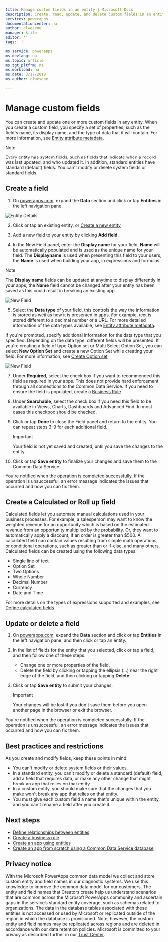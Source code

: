 ```yaml
---
title: Manage custom fields in an entity | Microsoft Docs
description: Create, read, update, and delete custom fields in an entity.
services: powerapps
documentationcenter: na
author: clwesene
manager: kfile
editor: ''
tags: ''

ms.service: powerapps
ms.devlang: na
ms.topic: article
ms.tgt_pltfrm: na
ms.workload: na
ms.date: 3/17/2018
ms.author: clwesene

---
```

# Manage custom fields
You can create and update one or more custom fields in any entity. When you create a custom field, you specify a set of properties, such as the field's name, its display name, and the type of data that it will contain. For more information, see [Entity attribute metadata](../../developer/common-data-service/entity-attribute-metadata.md).

> [!NOTE]
> Every entity has system fields, such as fields that indicate when a record was last updated, and who updated it. In addition, standard entities have standard (default) fields. You can't modify or delete system fields or standard fields. 

## Create a field

1. On [powerapps.com](https://web.powerapps.com), expand the **Data** section and click or tap **Entities** in the left navigation pane.

![Entity Details](./media/data-platform-cds-create-entity/entitylist.png "Entity List")

2. Click or tap an existing entity, or [Create a new entity](data-platform-create-entity.md)

3. Add a new field to your entity by clicking **Add field**.

4. In the New Field panel, enter the **Display name** for your field, **Name** will be automatically populated and is used as the unique name for your field. The **Displayname** is used when presenting this field to your users, the **Name** is used when building your app, in expressions and formulas.

> [!NOTE]
> The **Display name** fields can be updated at anytime to display differently in your apps, the **Name** field cannot be changed after your entity has been saved as this could result in breaking an existing app.

![New Field](./media/data-platform-cds-create-entity/newfieldpanel.png "New Field Panel")

5. Select the **Data type** of your field, this controls the way the information is stored as well as how it is presented in apps. For example, text is stored different to a decimal number or a URL. For more detailed information of the data types available, see [Entity attribute metadata](../../developer/common-data-service/entity-attribute-metadata.md).

If you're prompted, specify additional information for the data type that you specified. Depending on the data type, different fields will be presented. If you're creating a field of type Option set or Multi Select Option Set, you can select **New Option Set** and create a new Option Set while creating your field. For more information, see [Create Option set](custom-picklists.md)

![New Field](./media/data-platform-cds-create-entity/newfieldpanel-2.png "New Field Panel")


7. Under **Required**, select the check box if you want to recommended this field as required in your apps. This does not provide hard enforcement through all connections to the Common Data Service. If you need to ensure the field is populated, create a [Business Rule](data-platform-create-business-rule.md)

8. Under **Searchable**, select the check box if you need this field to be available in Views, Charts, Dashboards and Advanced Find. In most cases this checkbox should be checked.

9. Click or tap **Done** to close the Field panel and return to the entity. You can repeat steps 3-9 for each additional field.
   
    > [!IMPORTANT]
    > Your field is not yet saved and created, until you save the changes to the entity.

10. Click or tap **Save entity** to finalize your changes and save them to the Common Data Service.

You're notified when the operation is completed successfully. If the operation is unsuccessful, an error message indicates the issues that occurred and how you can fix them.

## Create a Calculated or Roll up field

Calculated fields let you automate manual calculations used in your business processes. For example, a salesperson may want to know the weighted revenue for an opportunity which is based on the estimated revenue from an opportunity multiplied by the probability. Or, they want to automatically apply a discount, if an order is greater than $500. A calculated field can contain values resulting from simple math operations, or conditional operations, such as greater than or if-else, and many others. Calculated fields can be created using the following data types:

* Single line of text
* Option Set
* Two Options
* Whole Number
* Decimal Number
* Currency
* Date and Time

For more details on the types of expressions supported and examples, see [Define calculated fields](/dynamics365/customer-engagement/customize/define-calculated-fields)


## Update or delete a field
1. On [powerapps.com](https://web.powerapps.com), expand the **Data** section and click or tap **Entities** in the left navigation pane, and then click or tap an entity.
2. In the list of fields for the entity that you selected, click or tap a field, and then follow one of these steps:
   
   * Change one or more properties of the field.
   * Delete the field by clicking or tapping the ellipsis (...) near the right edge of the field, and then clicking or tapping **Delete**.

3. Click or tap **Save entity** to submit your changes.
   
    > [!IMPORTANT]
    > Your changes will be lost if you don't save them before you open another page in the browser or exit the browser.

You're notified when the operation is completed successfully. If the operation is unsuccessful, an error message indicates the issues that occurred and how you can fix them.

## Best practices and restrictions
As you create and modify fields, keep these points in mind:

* You can't modify or delete system fields or their values.
* In a standard entity, you can't modify or delete a standard (default) field, add a field that requires data, or make any other change that might break an app that relies on that entity.
* In a custom entity, you should make sure that the changes that you make won't break any app that relies on that entity.
* You must give each custom field a name that's unique within the entity, and you can't rename a field after you create it.

## Next steps
* [Define relationships between entities](data-platform-entity-lookup.md)
* [Create a business rule](data-platform-create-business-rule.md)
* [Create an app using entities](../canvas-apps/data-platform-create-app.md)
* [Create an app from scratch using a Common Data Service database](../canvas-apps/data-platform-create-app-scratch.md)

## Privacy notice
With the Microsoft PowerApps common data model we collect and store custom entity and field names in our diagnostic systems.  We use this knowledge to improve the common data model for our customers. The entity and field names that Creators create help us understand scenarios that are common across the Microsoft PowerApps community and ascertain gaps in the service’s standard entity coverage, such as schemas related to organizations. The data in the database tables associated with these entities is not accessed or used by Microsoft or replicated outside of the region in which the database is provisioned. Note, however, the custom entity and field names may be replicated across regions and are deleted in accordance with our data retention policies. Microsoft is committed to your privacy as described further in our [Trust Center](https://www.microsoft.com/trustcenter/Privacy/default.aspx).

